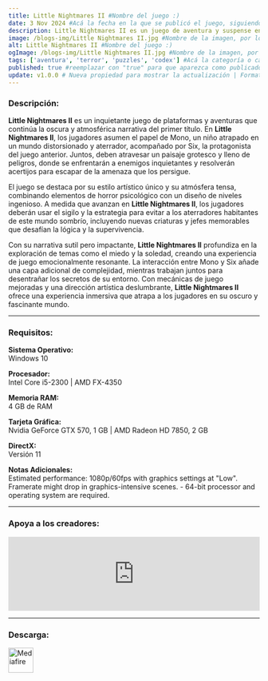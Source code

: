 ```yaml
---
title: Little Nightmares II #Nombre del juego :)
date: 3 Nov 2024 #Acá la fecha en la que se publicó el juego, siguiendo este formato: Dia "30", Mes "Oct", Año "2024" = como debe quedar: 30 Oct 2024
description: Little Nightmares II es un juego de aventura y suspense en el que eres Mono, un joven atrapado en un mundo distorsionado por una malvada transmisión. Junto a su nueva amiga Six, Mono se dispone a descubrir de dónde viene esa transmisión. #Acá una mini descripción del juego
image: /blogs-img/Little Nightmares II.jpg #Nombre de la imagen, por lo general es exactamente el mismo nombre que el juego excluyendo lo ":" (Dos puntos)
alt: Little Nightmares II #Nombre del juego :)
ogImage: /blogs-img/Little Nightmares II.jpg #Nombre de la imagen, por lo general es exactamente el mismo nombre que el juego excluyendo lo ":" (Dos puntos)
tags: ['aventura', 'terror', 'puzzles', 'codex'] #Acá la categoría o categorías del juego, si es más de una se coloca en este formato: ['categoría1', 'categoría2']
published: true #reemplazar con "true" para que aparezca como publicado
update: v1.0.0 # Nueva propiedad para mostrar la actualización | Formato: v1.0.0
---
```


<!--En VSCode seleccionando una palabra, por ejemplo: "Little Nightmares II" y apretando Ctrl+F2 se seleccionan todas las palabras iguales-->

### Descripción:
**Little Nightmares II** es un inquietante juego de plataformas y aventuras que continúa la oscura y atmosférica narrativa del primer título. En **Little Nightmares II**, los jugadores asumen el papel de Mono, un niño atrapado en un mundo distorsionado y aterrador, acompañado por Six, la protagonista del juego anterior. Juntos, deben atravesar un paisaje grotesco y lleno de peligros, donde se enfrentarán a enemigos inquietantes y resolverán acertijos para escapar de la amenaza que los persigue.

El juego se destaca por su estilo artístico único y su atmósfera tensa, combinando elementos de horror psicológico con un diseño de niveles ingenioso. A medida que avanzan en **Little Nightmares II**, los jugadores deberán usar el sigilo y la estrategia para evitar a los aterradores habitantes de este mundo sombrío, incluyendo nuevas criaturas y jefes memorables que desafían la lógica y la supervivencia.

Con su narrativa sutil pero impactante, **Little Nightmares II** profundiza en la exploración de temas como el miedo y la soledad, creando una experiencia de juego emocionalmente resonante. La interacción entre Mono y Six añade una capa adicional de complejidad, mientras trabajan juntos para desentrañar los secretos de su entorno. Con mecánicas de juego mejoradas y una dirección artística deslumbrante, **Little Nightmares II** ofrece una experiencia inmersiva que atrapa a los jugadores en su oscuro y fascinante mundo.

<!--Prompt para Chat-GPT: Hazme una descripción para el juego "Little Nightmares II" y cada que menciones "Little Nightmares II" ponlo en negrita -->

---

### Requisitos:
**Sistema Operativo:**  
Windows 10

**Procesador:**  
Intel Core i5-2300 | AMD FX-4350

**Memoria RAM:**  
4 GB de RAM

**Tarjeta Gráfica:**  
Nvidia GeForce GTX 570, 1 GB | AMD Radeon HD 7850, 2 GB

**DirectX:**  
Versión 11

**Notas Adicionales:**  
Estimated performance: 1080p/60fps with graphics settings at "Low". Framerate might drop in graphics-intensive scenes. - 64-bit processor and operating system are required.

<!--Si falta o sobra un requisito se quita o se agrega manteniendo el mismo formato-->

---

### Apoya a los creadores:
<iframe src="https://store.steampowered.com/widget/860510/" frameborder="0" style="background-color: transparent; width: 100% !important; aspect-ratio: 646 / 190;"></iframe>

<!--Reemplazar los numeros (AppID) del juego (en este caso 2668510) por el numero (AppID) correspondiente con el juego a publicar-->
<!--El AppID se encuentra en la URL del Juego en Steam-->

---

### Descarga:

[<img src="https://gist.github.com/cxmeel/0dbc95191f239b631c3874f4ccf114e2/raw/download.svg" alt="Mediafire" height="50" />](https://www.mediafire.com/file/mfk88m2tkriyyrn/Little_Nightmares_II.zip/file)

<!-- # se debe reemplazar por el link de descarga-->

<!--NOMBRE-DEL-SERVICIO se debe reemplazar por el servicio donde está subido el juego-->